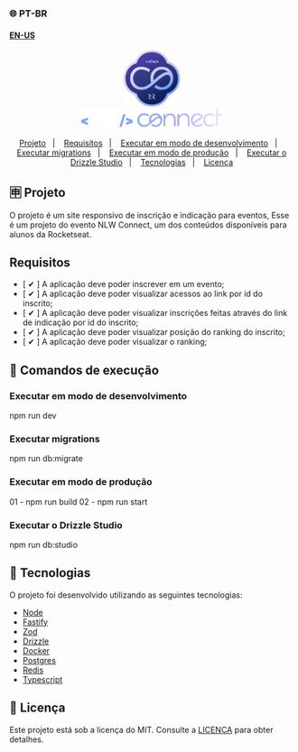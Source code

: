 ### 🌐 PT-BR
#### [EN-US](https://github.com/ArthurFakhouri/nlw-connect-server/blob/main/READMEEN.md)

<div align="center">
    <img alt="nlw-co" title="#nlw-co" src=".github/favicon.webp" width="100px" />
</div>
<div align="center">
    <img alt="nlw-connect" title="#nlw-connect" src=".github/logo.svg" width="250px" />
</div>

<p align="center">
  <a href="#-projeto">Projeto</a>&nbsp;&nbsp;&nbsp;|&nbsp;&nbsp;&nbsp;
  <a href="#requisitos">Requisitos</a>&nbsp;&nbsp;&nbsp;|&nbsp;&nbsp;&nbsp;
  <a href="#executar-em-modo-de-desenvolvimento">Executar em modo de desenvolvimento</a>&nbsp;&nbsp;&nbsp;|&nbsp;&nbsp;&nbsp;
  <a href="#executar-migrations">Executar migrations</a>&nbsp;&nbsp;&nbsp;|&nbsp;&nbsp;&nbsp;
  <a href="#executar-em-modo-de-produção">Executar em modo de produção</a>&nbsp;&nbsp;&nbsp;|&nbsp;&nbsp;&nbsp;
  <a href="#executar-o-drizzle-studio">Executar o Drizzle Studio</a>&nbsp;&nbsp;&nbsp;|&nbsp;&nbsp;&nbsp;
  <a href="#-tecnologias">Tecnologias</a>&nbsp;&nbsp;&nbsp;|&nbsp;&nbsp;&nbsp;
  <a href="#memo-licença">Licença</a>
</p>

## 🈸 Projeto

O projeto é um site responsivo de inscrição e indicação para eventos, Esse é um projeto do evento NLW Connect, um dos conteúdos disponíveis para alunos da Rocketseat.

## Requisitos

- [ ✔ ] A aplicação deve poder inscrever em um evento;
- [ ✔ ] A aplicação deve poder visualizar acessos ao link por id do inscrito;
- [ ✔ ] A aplicação deve poder visualizar inscrições feitas através do link de indicação por id do inscrito;
- [ ✔ ] A aplicação deve poder visualizar posição do ranking do inscrito;
- [ ✔ ] A aplicação deve poder visualizar o ranking;

## 🔧 Comandos de execução

### Executar em modo de desenvolvimento
npm run dev

### Executar migrations
npm run db:migrate

### Executar em modo de produção
01 - npm run build
02 - npm run start

### Executar o Drizzle Studio
npm run db:studio

## 🚀 Tecnologias

O projeto foi desenvolvido utilizando as seguintes tecnologias:

- [Node](https://nodejs.org)
- [Fastify](https://fastify.dev)
- [Zod](https://zod.dev)
- [Drizzle](https://orm.drizzle.team)
- [Docker](https://www.docker.com)
- [Postgres](https://www.postgresql.org)
- [Redis](https://redis.io)
- [Typescript](https://www.typescriptlang.org)

## :memo: Licença
Este projeto está sob a licença do MIT. Consulte a [LICENÇA](LICENSE) para obter detalhes.
